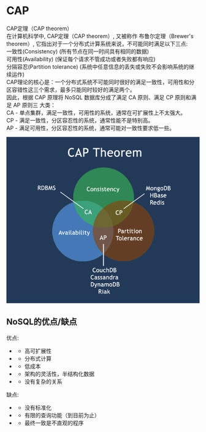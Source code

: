 # CAP

CAP定理（CAP theorem）  
在计算机科学中, CAP定理（CAP theorem）, 又被称作 布鲁尔定理（Brewer's theorem）, 它指出对于一个分布式计算系统来说，不可能同时满足以下三点:  
一致性\(Consistency\) \(所有节点在同一时间具有相同的数据\)  
可用性\(Availability\) \(保证每个请求不管成功或者失败都有响应\)  
分隔容忍\(Partition tolerance\) \(系统中任意信息的丢失或失败不会影响系统的继续运作\)  
CAP理论的核心是：一个分布式系统不可能同时很好的满足一致性，可用性和分区容错性这三个需求，最多只能同时较好的满足两个。  
因此，根据 CAP 原理将 NoSQL 数据库分成了满足 CA 原则、满足 CP 原则和满足 AP 原则三 大类：  
CA - 单点集群，满足一致性，可用性的系统，通常在可扩展性上不太强大。  
CP - 满足一致性，分区容忍性的系统，通常性能不是特别高。  
AP - 满足可用性，分区容忍性的系统，通常可能对一致性要求低一些。

![](/assets/import9-1-1.png)

## NoSQL的优点/缺点

优点:

* - 高可扩展性
* - 分布式计算
* - 低成本
* - 架构的灵活性，半结构化数据
* - 没有复杂的关系

缺点:

* - 没有标准化
* - 有限的查询功能（到目前为止）
* - 最终一致是不直观的程序



